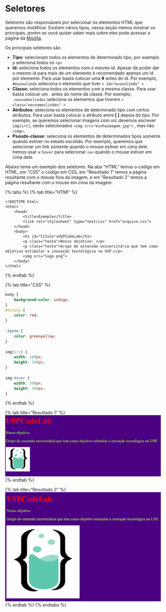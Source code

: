 # Seletores



Seletores são responsáveis por selecionar os elementos HTML que queremos modificar. Existem vários tipos, nessa seção iremos mostrar os principais, porém se você quiser saber mais sobre eles pode acessar a página da [Mozilla](https://developer.mozilla.org/en-US/docs/Learn/CSS/Building_blocks/Selectors).

Os principais seletores são:

* **Tipo:** selecionam todos os elementos de determinado tipo, por exemplo `p`  seleciona todos os `<p>`
*  **Id:** seleciona todos os elementos com o mesmo id. Apesar de poder dar o mesmo id para mais de um elemento é recomendado apenas um id por elemento. Para usar basta colocar uma **\#** antes do id. Por exemplo, `#eusoulindo` seleciona o elemento que tiver `< id="eusoulindo" >`
* **Classe:** seleciona todos os elementos com a mesma classe. Para usar basta colocar um . antes do nome da classe. Por exemplo, `.nossomoslindos` seleciona os elementos que tiverem `< class="nossomoslindos" >`
* **Atributos:** seleciona os elementos de determinado tipo com certos atributos. Para usar basta colocar o atributo entre **\[ \]** depois do tipo. Por exemplo, se queremos selecionar imagens com src devemos escrever `img[src]`, serão selecionados `<img src="minhaimagem.jpg">` , mas não `<img>`.
* **Pseudo-classe:** seleciona os elementos de determinados tipos somente quando estiver no estado escolido. Por exemplo, queremos que selecionar um link somente quando o mouse estiver em cima dele. Iremos usar `a:hover` para selecionar `<a>` quando o mouse estiver em cima dele.

Abaixo tema um exemplo dos seletores. Na aba "HTML" temos o código em HTML, em "CSS" o código em CSS, em "Resultado 1" temos a página resultante com o mouse fora da imagem, e em "Resultado 2" temos a página resultante com o mouse em cima da imagem. 

{% tabs %}
{% tab title="HTMl" %}
```markup
<!DOCTYPE html>
<html>
    <head>
        <title>Exemplo</title>
        <link rel="stylesheet" type="text/css" href="arquivo.css">
    </head>
    <body>
        <h1 id="titulo">USPCodeLab</h1>
        <p class="texto">Nosso objetivo: </p>
        <p class="texto">Grupo de extensão universitária que tem como objetivo estimular a inovação tecnológica na USP.</p>
        <img src="logo.png">
    </body>
</html>
```
{% endtab %}

{% tab title="CSS" %}
```css
body {
    background-color: indigo;
}
#titulo {
    color: red;
}

.texto {
    color: greenyellow;
}

img[src] {
    width: 100px;
    height: 100px;
}

img:hover {
    width: 300px;
    height: 300px;
}
```
{% endtab %}

{% tab title="Resultado 1" %}
![](../../.gitbook/assets/image%20%285%29.png)
{% endtab %}

{% tab title="Resultado 2" %}
![](../../.gitbook/assets/image%20%286%29.png)
{% endtab %}
{% endtabs %}

